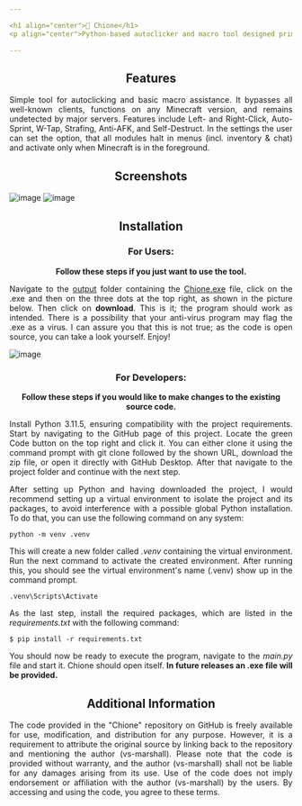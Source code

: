 ```yaml
---

<h1 align="center">🔮 Chione</h1>
<p align="center">Python-based autoclicker and macro tool designed primarily for the videogame Minecraft.</p>

---
```


<h2 align="center">Features</h2>

<div align="justify">
<p>Simple tool for autoclicking and basic macro assistance. It bypasses all well-known clients, functions on any Minecraft version, and remains undetected by major servers. Features include Left- and Right-Click, Auto-Sprint, W-Tap, Strafing, Anti-AFK, and Self-Destruct. In the settings the user can set the option, that all modules halt in menus (incl. inventory & chat) and activate only when Minecraft is in the foreground.</p>
</div>


<h2 align="center">Screenshots</h2>

![image](https://github.com/vs-marshall/Chione/assets/78146861/969a88e3-3075-43bc-b65c-27c3733f4653)
![image](https://github.com/vs-marshall/Chione/assets/78146861/aa3aadd3-877a-46bb-a15e-e8b4ae2dd720)


<h2 align="center">Installation</h2>

<h3 align="center">For Users:</h3>

<div align="center">
<p><b>Follow these steps if you just want to use the tool.</b></p>
</div>

<div align="justify">
<p>Navigate to the <a href="https://github.com/vs-marshall/Chione/tree/main/output">output</a> folder containing the <a href="https://github.com/vs-marshall/Chione/blob/main/output/Chione.exe">Chione.exe</a> file, click on the .exe and then on the three dots at the top right, as shown in the picture below. Then click on <b>download</b>. This is it; the program should work as intended. There is a possibility that your anti-virus program may flag the  .exe as a virus. I can assure you that this is not true; as the code is open source, you can take a look yourself. Enjoy!</p>
</div>

![image](https://github.com/vs-marshall/Chione/assets/78146861/4e87dae6-ab53-4961-ab40-b21b161076a0)

<h3 align="center">For Developers:</h3>

<div align="center">
<p><b>Follow these steps if you would like to make changes to the existing source code.</b></p>
</div>

<div align="justify">
<p>Install Python 3.11.5, ensuring compatibility with the project requirements. Start by navigating to the GitHub page of this project. Locate the green Code button on the top right and click it. You can either clone it using the command prompt with git clone followed by the shown URL, download the zip file, or open it directly with GitHub Desktop. After that navigate to the project folder and continue with the next step.</p>
</div>

<div align="justify">
<p>After setting up Python and having downloaded the project, I would recommend setting up a virtual environment to isolate the project and its packages, to avoid interference with a possible global Python installation. To do that, you can use the following command on any system:</p>
</div>

```
python -m venv .venv
```

<div align="justify">
<p>This will create a new folder called <i>.venv</i> containing the virtual environment. Run the next command to activate the created environment. After running this, you should see the virtual environment's name (.venv) show up in the command prompt.</p>
</div>

```
.venv\Scripts\Activate
```

<div align="justify">
<p>As the last step, install the required packages, which are listed in the <i>requirements.txt</i> with the following command:</p>
</div>

```
$ pip install -r requirements.txt
```

<div align="justify">
<p>You should now be ready to execute the program, navigate to the <i>main.py</i> file and start it. Chione should open itself. <b>In future releases an .exe file will be provided.</b></p>
</div>


<h2 align="center">Additional Information</h2>

<div align="justify">
<p>The code provided in the "Chione" repository on GitHub is freely available for use, modification, and distribution for any purpose. However, it is a requirement to attribute the original source by linking back to the repository and mentioning the author (vs-marshall). Please note that the code is provided without warranty, and the author (vs-marshall) shall not be liable for any damages arising from its use. Use of the code does not imply endorsement or affiliation with the author (vs-marshall) by the users. By accessing and using the code, you agree to these terms.</p>
</div>
